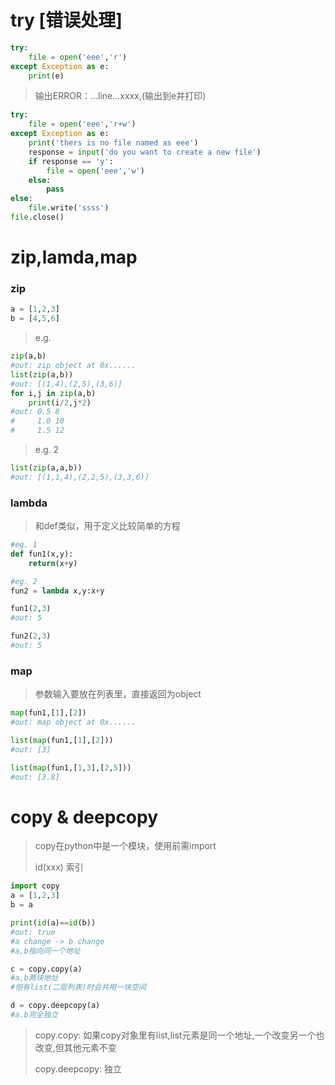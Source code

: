 # try [错误处理]

``` python
try:
    file = open('eee','r')
except Exception as e:
    print(e)   
```

> 输出ERROR：...line...xxxx,(输出到e并打印)

```python
try:
    file = open('eee','r+w')
except Exception as e:
    print('thers is no file named as eee')
    response = input('do you want to create a new file')
    if response == 'y':
        file = open('eee','w')
    else:
        pass
else:
    file.write('ssss')
file.close()
```



# zip,lamda,map



### zip

``` python
a = [1,2,3]
b = [4,5,6]
```

> e.g.

```python
zip(a,b)
#out: zip object at 0x......
list(zip(a,b))
#out: [(1,4),(2,5),(3,6)]
for i,j in zip(a,b)
    print(i/2,j*2)
#out: 0.5 8
#	  1.0 10
#	  1.5 12
```

> e.g. 2

``` python
list(zip(a,a,b))
#out: [(1,1,4),(2,2,5),(3,3,6)]
```



### lambda

> 和def类似，用于定义比较简单的方程

``` python
#eg. 1
def fun1(x,y):
    return(x+y)

#eg. 2 
fun2 = lambda x,y:x+y

fun1(2,3)
#out: 5

fun2(2,3)
#out: 5
```



### map

> 参数输入要放在列表里，直接返回为object

``` python
map(fun1,[1],[2])
#out: map object at 0x......

list(map(fun1,[1],[2]))
#out: [3]

list(map(fun1,[1,3],[2,5]))
#out: [3.8]
```



# copy & deepcopy

> copy在python中是一个模块，使用前需import
>
> id(xxx) 索引

``` python
import copy
a = [1,2,3] 
b = a

print(id(a)==id(b))
#out: true
#a change -> b change 
#a,b指向同一个地址

c = copy.copy(a)
#a,b两块地址
#但有list(二层列表)时会共用一块空间

d = copy.deepcopy(a)
#a.b完全独立
```

> copy.copy: 如果copy对象里有list,list元素是同一个地址,一个改变另一个也改变,但其他元素不变
>
> copy.deepcopy: 独立